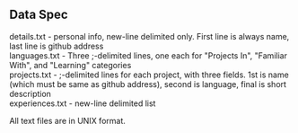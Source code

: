 Data Spec
---------

details.txt - personal info, new-line delimited only. First line is always name, last line is github address  
languages.txt - Three ;-delimited lines, one each for "Projects In", "Familiar With", and "Learning" categories  
projects.txt - ;-delimited lines for each project, with three fields. 1st is name (which must be same as github address), second is language, final is short description  
experiences.txt - new-line delimited list  

All text files are in UNIX format.

